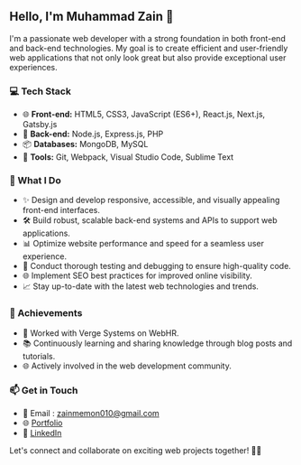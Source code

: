 ## Hello, I'm Muhammad Zain 👋

I'm a passionate web developer with a strong foundation in both front-end and back-end technologies. My goal is to create efficient and user-friendly web applications that not only look great but also provide exceptional user experiences.

### 💻 Tech Stack

- 🌐 **Front-end:** HTML5, CSS3, JavaScript (ES6+), React.js, Next.js, Gatsby.js
- 🚀 **Back-end:** Node.js, Express.js, PHP
- 📦 **Databases:** MongoDB, MySQL
- 🔧 **Tools:** Git, Webpack, Visual Studio Code, Sublime Text

### 🚀 What I Do

- ✨ Design and develop responsive, accessible, and visually appealing front-end interfaces.
- 🛠️ Build robust, scalable back-end systems and APIs to support web applications.
- 📊 Optimize website performance and speed for a seamless user experience.
- 🧪 Conduct thorough testing and debugging to ensure high-quality code.
- 🌐 Implement SEO best practices for improved online visibility.
- 📈 Stay up-to-date with the latest web technologies and trends.

### 🌟 Achievements

- 💼 Worked with Verge Systems on WebHR.
- 📚 Continuously learning and sharing knowledge through blog posts and tutorials.
- 🌐 Actively involved in the web development community.

### 📫 Get in Touch

 - 📧 Email : zainmemon010@gmail.com
 - 🌐 [Portfolio](https://www.muhammad-zain.com)
 - 🔗 [LinkedIn](https://www.linkedin.com/in/muhammad-zain01)

Let's connect and collaborate on exciting web projects together! 👨‍💻
